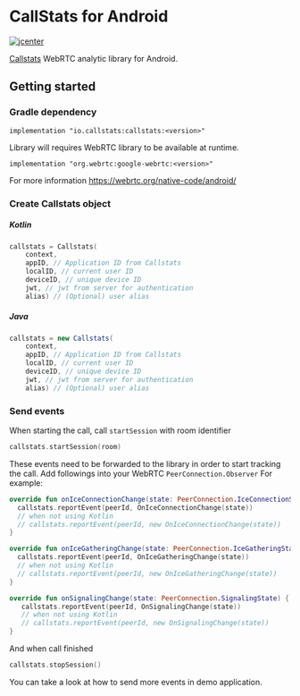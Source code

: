 CallStats for Android
=====================

[![jcenter](https://api.bintray.com/packages/callstats-io/maven/callstats/images/download.svg)](https://bintray.com/callstats-io/maven/callstats/_latestVersion)

[Callstats](https://www.callstats.io/) WebRTC analytic library for Android.

## Getting started
### Gradle dependency

```
implementation "io.callstats:callstats:<version>"
```

Library will requires WebRTC library to be available at runtime.
```
implementation "org.webrtc:google-webrtc:<version>"
```
For more information https://webrtc.org/native-code/android/

### Create Callstats object

##### Kotlin
```kotlin
callstats = Callstats(
    context,
    appID, // Application ID from Callstats
    localID, // current user ID
    deviceID, // unique device ID
    jwt, // jwt from server for authentication
    alias) // (Optional) user alias
```

##### Java
```Java
callstats = new Callstats(
    context,
    appID, // Application ID from Callstats
    localID, // current user ID
    deviceID, // unique device ID
    jwt, // jwt from server for authentication
    alias) // (Optional) user alias
```

### Send events
When starting the call, call `startSession` with room identifier
```kotlin
callstats.startSession(room)
```

These events need to be forwarded to the library in order to start tracking the call. Add followings into your WebRTC `PeerConnection.Observer` For example:

```kotlin
override fun onIceConnectionChange(state: PeerConnection.IceConnectionState) {
  callstats.reportEvent(peerId, OnIceConnectionChange(state))
  // when not using Kotlin   
  // callstats.reportEvent(peerId, new OnIceConnectionChange(state)) 
}

override fun onIceGatheringChange(state: PeerConnection.IceGatheringState) {
  callstats.reportEvent(peerId, OnIceGatheringChange(state))
  // when not using Kotlin   
  // callstats.reportEvent(peerId, new OnIceGatheringChange(state))
}

override fun onSignalingChange(state: PeerConnection.SignalingState) {
   callstats.reportEvent(peerId, OnSignalingChange(state))
   // when not using Kotlin   
   // callstats.reportEvent(peerId, new OnSignalingChange(state))
}
```

And when call finished
``` kotlin
callstats.stopSession()
```

You can take a look at how to send more events in demo application.